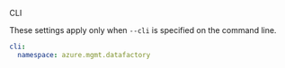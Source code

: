  CLI

These settings apply only when `--cli` is specified on the command line.

``` yaml $(cli)
cli:
  namespace: azure.mgmt.datafactory
```
